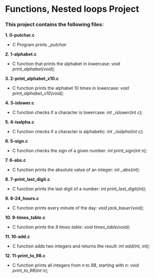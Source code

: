 # Functions, Nested loops Project  
### This project contains the following files:    
**1. 0-putchar.c**
* C Program prints *_putchar*  
  
**2. 1-alphabet.c**  
* C function that prints the alphabet in lowercase: *void print_alphabet(void);*  
  
**3. 2-print_alphabet_x10.c**  
* C function prints the alphabet 10 times in lowercase: *void print_alphabet_x10(void);*  
  
**4. 3-islower.c**  
* C function checks if a character is lowercase: *int _islower(int c);*  
  
**5. 4-isalpha.c**  
* C function checks if a character is alphabetic: *int _isalpha(int c);*  
  
**6. 5-sign.c** 
* C function checks the *sign* of a given number: *int print_sign(int n);*  
  
**7. 6-abs.c**  
* C function prints the absolute value of an integer: *int _abs(int);*  
  
**8. 7-print_last_digit.c**  
* C function prints the last digit of a number: *int print_last_digit(int);*  
  
**9. 8-24_hours.c**  
* C function prints every minute of the day: *void jack_bauer(void);*  
  
**10. 9-times_table.c**  
* C function prints the *9 times table*: *void times_table(void);*  
  
**11. 10-add.c**  
* C function adds two integers and returns the result: *int add(int, int);*  
  
**12. 11-print_to_98.c**  
* C function prints all integers from *n* to *98*, starting with *n*: *void print_to_98(int n);*

